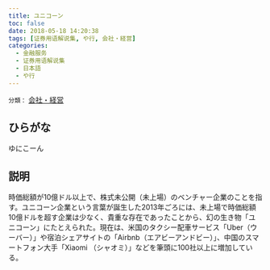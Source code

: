 ```yaml
---
title: ユニコーン
toc: false
date: 2018-05-18 14:20:38
tags: [证券用语解说集, や行, 会社・経営]
categories:
  - 金融服务
  - 证券用语解说集
  - 日本語
  - や行
---
```


`分類：` [会社・経営](/tags/会社・経営/)

## ひらがな

ゆにこーん

## 説明

時価総額が10億ドル以上で、株式未公開（未上場）のベンチャー企業のことを指す。ユニコーン企業という言葉が誕生した2013年ごろには、未上場で時価総額10億ドルを超す企業は少なく、貴重な存在であったことから、幻の生き物「ユニコーン」にたとえられた。現在は、米国のタクシー配車サービス「Uber（ウーバー）」や宿泊シェアサイトの「Airbnb（エアビーアンドビー）」、中国のスマートフォン大手「Xiaomi （シャオミ）」などを筆頭に100社以上に増加している。
